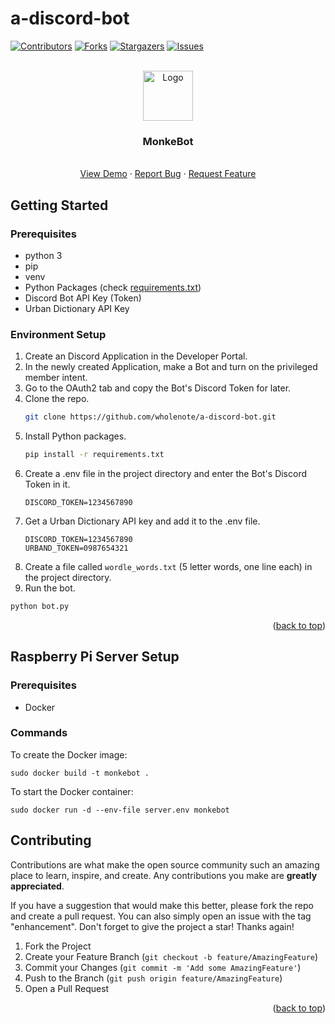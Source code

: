 # a-discord-bot
<div id="top"></div>


<!-- PROJECT SHIELDS -->
[![Contributors][contributors-shield]][contributors-url]
[![Forks][forks-shield]][forks-url]
[![Stargazers][stars-shield]][stars-url]
[![Issues][issues-shield]][issues-url]
<!-- [![MIT License][license-shield]][license-url] -->



<!-- PROJECT LOGO -->
<br />
<div align="center">
  <a href="https://github.com/othneildrew/Best-README-Template">
    <img src="https://cdn.discordapp.com/attachments/961833034540261397/962967512100794378/ap_637848761074_0.webp" alt="Logo" width="80" height="80">
  </a>

  <h3 align="center">MonkeBot</h3>

  <p align="center">
    <br />
    <a href="https://github.com/wholenote/a-discord-bot">View Demo</a>
    ·
    <a href="https://github.com/othneildrew/Best-README-Template/issues">Report Bug</a>
    ·
    <a href="https://github.com/othneildrew/Best-README-Template/issues">Request Feature</a>
  </p>
</div>

<!-- GETTING STARTED -->
## Getting Started

### Prerequisites

* python 3
* pip
* venv
* Python Packages (check [requirements.txt](requirements.txt))
* Discord Bot API Key (Token)
* Urban Dictionary API Key

### Environment Setup

1. Create an Discord Application in the Developer Portal.
2. In the newly created Application, make a Bot and turn on the privileged member intent. 
3. Go to the OAuth2 tab and copy the Bot's Discord Token for later.
4. Clone the repo.
   ```sh
   git clone https://github.com/wholenote/a-discord-bot.git
   ```
3. Install Python packages.
   ```sh
   pip install -r requirements.txt
   ```
4. Create a .env file in the project directory and enter the Bot's Discord Token in it.
   ```
   DISCORD_TOKEN=1234567890
   ```
5. Get a Urban Dictionary API key and add it to the .env file.
   ```
   DISCORD_TOKEN=1234567890
   URBAND_TOKEN=0987654321
   ```
6. Create a file called `wordle_words.txt` (5 letter words, one line each) in the project directory.
7. Run the bot.
  ```sh
  python bot.py
  ```

<p align="right">(<a href="#top">back to top</a>)</p>

## Raspberry Pi Server Setup

### Prerequisites
* Docker

### Commands
To create the Docker image:
```
sudo docker build -t monkebot .
```
To start the Docker container:
```
sudo docker run -d --env-file server.env monkebot
```

<!-- ROADMAP -->
<!-- ## Roadmap

- [x] Add Changelog
- [x] Add back to top links
- [ ] Add Additional Templates w/ Examples
- [ ] Add "components" document to easily copy & paste sections of the readme
- [ ] Multi-language Support
    - [ ] Chinese
    - [ ] Spanish

See the [open issues](https://github.com/othneildrew/Best-README-Template/issues) for a full list of proposed features (and known issues).

<p align="right">(<a href="#top">back to top</a>)</p> -->



<!-- CONTRIBUTING -->
## Contributing

Contributions are what make the open source community such an amazing place to learn, inspire, and create. Any contributions you make are **greatly appreciated**.

If you have a suggestion that would make this better, please fork the repo and create a pull request. You can also simply open an issue with the tag "enhancement".
Don't forget to give the project a star! Thanks again!

1. Fork the Project
2. Create your Feature Branch (`git checkout -b feature/AmazingFeature`)
3. Commit your Changes (`git commit -m 'Add some AmazingFeature'`)
4. Push to the Branch (`git push origin feature/AmazingFeature`)
5. Open a Pull Request

<p align="right">(<a href="#top">back to top</a>)</p>



<!-- LICENSE -->
<!-- ## License

Distributed under the MIT License. See `LICENSE.txt` for more information.

<p align="right">(<a href="#top">back to top</a>)</p> -->

<!-- ACKNOWLEDGMENTS -->
<!-- ## Acknowledgments

Use this space to list resources you find helpful and would like to give credit to. I've included a few of my favorites to kick things off!

* [Choose an Open Source License](https://choosealicense.com)
* [GitHub Emoji Cheat Sheet](https://www.webpagefx.com/tools/emoji-cheat-sheet)
* [Malven's Flexbox Cheatsheet](https://flexbox.malven.co/)
* [Malven's Grid Cheatsheet](https://grid.malven.co/)
* [Img Shields](https://shields.io)
* [GitHub Pages](https://pages.github.com)
* [Font Awesome](https://fontawesome.com)
* [React Icons](https://react-icons.github.io/react-icons/search)

<p align="right">(<a href="#top">back to top</a>)</p> -->



<!-- MARKDOWN LINKS & IMAGES -->
<!-- https://www.markdownguide.org/basic-syntax/#reference-style-links -->
[contributors-shield]: https://img.shields.io/github/contributors/othneildrew/Best-README-Template.svg?style=for-the-badge
[contributors-url]: https://github.com/wholenote/a-discord-bot/graphs/contributors
[forks-shield]: https://img.shields.io/github/forks/othneildrew/Best-README-Template.svg?style=for-the-badge
[forks-url]: https://github.com/wholenote/a-discord-bot/network/members
[stars-shield]: https://img.shields.io/github/stars/othneildrew/Best-README-Template.svg?style=for-the-badge
[stars-url]: https://github.com/wholenote/a-discord-bot/stargazers
[issues-shield]: https://img.shields.io/github/issues/othneildrew/Best-README-Template.svg?style=for-the-badge
[issues-url]: https://github.com/wholenote/a-discord-bot/issues
[license-shield]: https://img.shields.io/github/license/othneildrew/Best-README-Template.svg?style=for-the-badge
[license-url]: https://github.com/wholenote/a-discord-bot/blob/master/LICENSE.txt
[product-screenshot]: images/screenshot.png

